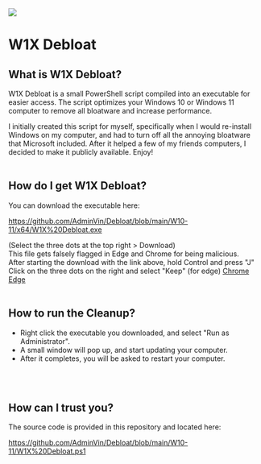 <img src="https://github.com/AdminVin/W1X-Debloat/blob/main/Images/Banner.jpg?raw=true">

# W1X Debloat

## What is W1X Debloat?
W1X Debloat is a small PowerShell script compiled into an executable for easier access.  The script optimizes your Windows 10 or Windows 11 computer to remove all bloatware and increase performance.

I initially created this script for myself, specifically when I would re-install Windows on my computer, and had to turn off all the annoying bloatware that Microsoft included.  After it helped a few of my friends computers, I decided to make it publicly available.  Enjoy!
<br>
<br>

## How do I get W1X Debloat?
You can download the executable here:

https://github.com/AdminVin/Debloat/blob/main/W10-11/x64/W1X%20Debloat.exe

(Select the three dots at the top right > Download)
<br>This file gets falsely flagged in Edge and Chrome for being malicious.
<br> After starting the download with the link above, hold Control and press "J"
Click on the three dots on the right and select "Keep" (for edge)
[Chrome](chrome://downloads/)
[Edge](edge://downloads/all)
<br> 
<br>

## How to run the Cleanup?
- Right click the executable you downloaded, and select "Run as Administrator".
- A small window will pop up, and start updating your computer.
- After it completes, you will be asked to restart your computer.
<br>
<br>

## How can I trust you?
The source code is provided in this repository and located here:

https://github.com/AdminVin/Debloat/blob/main/W10-11/W1X%20Debloat.ps1